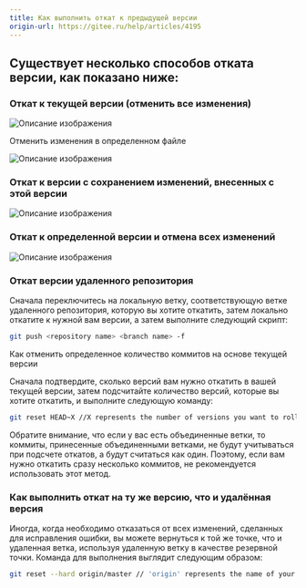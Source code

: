 ```yaml
---
title: Как выполнить откат к предыдущей версии
origin-url: https://gitee.ru/help/articles/4195
---
```


## Существует несколько способов отката версии, как показано ниже:

### **Откат к текущей версии (отменить все изменения)**

![Описание изображения](./assets/10161457_lf5m.gif)

Отменить изменения в определенном файле

![Описание изображения](./assets/10161707_dstz.gif)

### **Откат к версии с сохранением изменений, внесенных с этой версии**

![Описание изображения](./assets/10162127_dLHO.gif)

### **Откат к определенной версии и отмена всех изменений**

![Описание изображения](./assets/10162634_CKmm.gif)

### **Откат версии удаленного репозитория**

Сначала переключитесь на локальную ветку, соответствующую ветке удаленного репозитория, которую вы хотите откатить, затем локально откатите к нужной вам версии, а затем выполните следующий скрипт:

```bash
git push <repository name> <branch name> -f
```

Как отменить определенное количество коммитов на основе текущей версии

Сначала подтвердите, сколько версий вам нужно откатить в вашей текущей версии, затем подсчитайте количество версий, которые вы хотите откатить, и выполните следующую команду:

```bash
git reset HEAD~X //X represents the number of versions you want to rollback, it is a number!
```

Обратите внимание, что если у вас есть объединенные ветки, то коммиты, принесенные объединенными ветками, не будут учитываться при подсчете откатов, а будут считаться как один. Поэтому, если вам нужно откатить сразу несколько коммитов, не рекомендуется использовать этот метод.

### **Как выполнить откат на ту же версию, что и удалённая версия**

Иногда, когда необходимо отказаться от всех изменений, сделанных для исправления ошибки, вы можете вернуться к той же точке, что и удаленная ветка, используя удаленную ветку в качестве резервной точки. Команда для выполнения выглядит следующим образом:

```bash
git reset --hard origin/master // 'origin' represents the name of your remote repository, 'master' represents the branch name
```